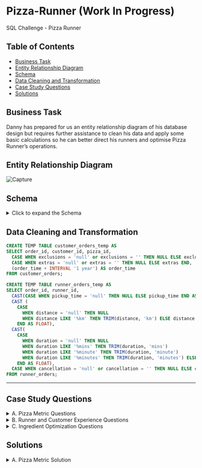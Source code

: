 # Pizza-Runner (Work In Progress)
SQL Challenge - Pizza Runner

##  Table of Contents
- [Business Task](#Business-Task)
- [Entity Relationship Diagram](#Entity-Relationship-Diagram)
- [Schema](#Schema)
- [Data Cleaning and Transformation](#Data-Cleaning-and-Transformation)
- [Case Study Questions](#Case-Study-Questions)
- [Solutions](#Solutions)


## Business Task

Danny has prepared for us an entity relationship diagram of his database design but requires further assistance to clean his data and apply some basic calculations so he can better direct his runners and optimise Pizza Runner’s operations.


## Entity Relationship Diagram

![Capture](https://user-images.githubusercontent.com/122754787/217063607-37a496a9-4b12-4aee-b764-d3087d683f8a.PNG)

## Schema
<details>
	<summary>
		Click to expand the Schema
	</summary>
	
````sql
CREATE SCHEMA pizza_runner;
SET search_path = pizza_runner;

DROP TABLE IF EXISTS runners;
CREATE TABLE runners (
  "runner_id" INTEGER,
  "registration_date" DATE
);
INSERT INTO runners
  ("runner_id", "registration_date")
VALUES
  (1, '2021-01-01'),
  (2, '2021-01-03'),
  (3, '2021-01-08'),
  (4, '2021-01-15');


DROP TABLE IF EXISTS customer_orders;
CREATE TABLE customer_orders (
  "order_id" INTEGER,
  "customer_id" INTEGER,
  "pizza_id" INTEGER,
  "exclusions" VARCHAR(4),
  "extras" VARCHAR(4),
  "order_time" TIMESTAMP
);

INSERT INTO customer_orders
  ("order_id", "customer_id", "pizza_id", "exclusions", "extras", "order_time")
VALUES
  ('1', '101', '1', '', '', '2020-01-01 18:05:02'),
  ('2', '101', '1', '', '', '2020-01-01 19:00:52'),
  ('3', '102', '1', '', '', '2020-01-02 23:51:23'),
  ('3', '102', '2', '', NULL, '2020-01-02 23:51:23'),
  ('4', '103', '1', '4', '', '2020-01-04 13:23:46'),
  ('4', '103', '1', '4', '', '2020-01-04 13:23:46'),
  ('4', '103', '2', '4', '', '2020-01-04 13:23:46'),
  ('5', '104', '1', 'null', '1', '2020-01-08 21:00:29'),
  ('6', '101', '2', 'null', 'null', '2020-01-08 21:03:13'),
  ('7', '105', '2', 'null', '1', '2020-01-08 21:20:29'),
  ('8', '102', '1', 'null', 'null', '2020-01-09 23:54:33'),
  ('9', '103', '1', '4', '1, 5', '2020-01-10 11:22:59'),
  ('10', '104', '1', 'null', 'null', '2020-01-11 18:34:49'),
  ('10', '104', '1', '2, 6', '1, 4', '2020-01-11 18:34:49');


DROP TABLE IF EXISTS runner_orders;
CREATE TABLE runner_orders (
  "order_id" INTEGER,
  "runner_id" INTEGER,
  "pickup_time" VARCHAR(19),
  "distance" VARCHAR(7),
  "duration" VARCHAR(10),
  "cancellation" VARCHAR(23)
);

INSERT INTO runner_orders
  ("order_id", "runner_id", "pickup_time", "distance", "duration", "cancellation")
VALUES
  ('1', '1', '2020-01-01 18:15:34', '20km', '32 minutes', ''),
  ('2', '1', '2020-01-01 19:10:54', '20km', '27 minutes', ''),
  ('3', '1', '2020-01-03 00:12:37', '13.4km', '20 mins', NULL),
  ('4', '2', '2020-01-04 13:53:03', '23.4', '40', NULL),
  ('5', '3', '2020-01-08 21:10:57', '10', '15', NULL),
  ('6', '3', 'null', 'null', 'null', 'Restaurant Cancellation'),
  ('7', '2', '2020-01-08 21:30:45', '25km', '25mins', 'null'),
  ('8', '2', '2020-01-10 00:15:02', '23.4 km', '15 minute', 'null'),
  ('9', '2', 'null', 'null', 'null', 'Customer Cancellation'),
  ('10', '1', '2020-01-11 18:50:20', '10km', '10minutes', 'null');


DROP TABLE IF EXISTS pizza_names;
CREATE TABLE pizza_names (
  "pizza_id" INTEGER,
  "pizza_name" TEXT
);
INSERT INTO pizza_names
  ("pizza_id", "pizza_name")
VALUES
  (1, 'Meatlovers'),
  (2, 'Vegetarian');


DROP TABLE IF EXISTS pizza_recipes;
CREATE TABLE pizza_recipes (
  "pizza_id" INTEGER,
  "toppings" TEXT
);
INSERT INTO pizza_recipes
  ("pizza_id", "toppings")
VALUES
  (1, '1, 2, 3, 4, 5, 6, 8, 10'),
  (2, '4, 6, 7, 9, 11, 12');


DROP TABLE IF EXISTS pizza_toppings;
CREATE TABLE pizza_toppings (
  "topping_id" INTEGER,
  "topping_name" TEXT
);
INSERT INTO pizza_toppings
  ("topping_id", "topping_name")
VALUES
  (1, 'Bacon'),
  (2, 'BBQ Sauce'),
  (3, 'Beef'),
  (4, 'Cheese'),
  (5, 'Chicken'),
  (6, 'Mushrooms'),
  (7, 'Onions'),
  (8, 'Pepperoni'),
  (9, 'Peppers'),
  (10, 'Salami'),
  (11, 'Tomatoes'),
  (12, 'Tomato Sauce');
````
</details>

## Data Cleaning and Transformation

````sql
CREATE TEMP TABLE customer_orders_temp AS
SELECT order_id, customer_id, pizza_id,
  CASE WHEN exclusions = 'null' or exclusions = '' THEN NULL ELSE exclusions END,
  CASE WHEN extras = 'null' or extras = '' THEN NULL ELSE extras END,
  (order_time + INTERVAL '1 year') AS order_time
FROM customer_orders;
````

````sql
CREATE TEMP TABLE runner_orders_temp AS
SELECT order_id, runner_id,
  CAST(CASE WHEN pickup_time = 'null' THEN NULL ELSE pickup_time END AS TIMESTAMP) + INTERVAL '1 year' AS pickup_time,
  CAST (
    CASE
	  WHEN distance = 'null' THEN NULL
	  WHEN distance LIKE '%km' THEN TRIM(distance, 'km') ELSE distance
    END AS FLOAT),
  CAST(
	CASE
	  WHEN duration = 'null' THEN NULL
	  WHEN duration LIKE '%mins' THEN TRIM(duration, 'mins')
	  WHEN duration LIKE '%minute' THEN TRIM(duration, 'minute')
	  WHEN duration LIKE '%minutes' THEN TRIM(duration, 'minutes') ELSE duration
    END AS FLOAT),
  CASE WHEN cancellation = 'null' or cancellation = '' THEN NULL ELSE cancellation END
FROM runner_orders;
````

***

## Case Study Questions
  <details>
  <summary> A. Pizza Metric Questions </summary> <br>

1. How many pizzas were ordered?
2. How many unique customer orders were made?
3. How many successful orders were delivered by each runner?
4. How many of each type of pizza was delivered?
5. How many Vegetarian and Meatlovers were ordered by each customer?
6. What was the maximum number of pizzas delivered in a single order?
7. For each customer, how many delivered pizzas had at least 1 change and how many had no changes?
8. How many pizzas were delivered that had both exclusions and extras?
9. What was the total volume of pizzas ordered for each hour of the day?
10. What was the volume of orders for each day of the week?

</details>

<details>
  <summary> B. Runner and Customer Experience Questions </summary> <br>
	
1. How many runners signed up for each 1 week period? (i.e. week starts 2021-01-01)
2. What was the average time in minutes it took for each runner to arrive at the Pizza Runner HQ to pickup the order?
3. Is there any relationship between the number of pizzas and how long the order takes to prepare?
4. What was the average distance travelled for each customer?
5. What was the difference between the longest and shortest delivery times for all orders?
6. What was the average speed for each runner for each delivery and do you notice any trend for these values?
7. What is the successful delivery percentage for each runner?

</details>

<details>
  <summary> C. Ingredient Optimization Questions </summary> <br>
	
1. What are the standard ingredients for each pizza?
2. What was the most commonly added extra?
3. What was the most common exclusion?
4. Generate an order item for each record in the customers_orders table in the format of one of the following:
	- Meat Lovers
	- Meat Lovers - Exclude Beef
	- Meat Lovers - Extra Bacon
	- Meat Lovers - Exclude Cheese, Bacon - Extra Mushroom, Peppers
5. Generate an alphabetically ordered comma separated ingredient list for each pizza order from the customer_orders table and add a 2x in front of any relevant ingredients
	- For example: "Meat Lovers: 2xBacon, Beef, ... , Salami"
6. What is the total quantity of each ingredient used in all delivered pizzas sorted by most frequent first?

</details>
	

	
## Solutions

<details>
	<summary> A. Pizza Metric Solution </summary> </br>

### Q1: How many pizzas were ordered?

````sql
SELECT COUNT(order_id) AS order_count FROM customer_orders
````
![uixR75m](https://user-images.githubusercontent.com/122754787/218241077-d7f10f40-12b6-4e5c-968c-8482107ef25c.png)

***

### Q2: How many unique customer orders were made?

````sql
SELECT COUNT(DISTINCT order_id) AS unique_count FROM customer_orders 
````
![EpKmcBr](https://user-images.githubusercontent.com/122754787/218241094-1ac09382-7099-4548-b6c7-2af043b543ef.png)

***

### Q3: How many successful orders were delivered by each runner?

````sql
SELECT runner_id, COUNT(order_id) AS successful_orders FROM runner_orders
WHERE duration <> 'null'
GROUP BY runner_id
ORDER BY runner_id
````
![aiHXRsP](https://user-images.githubusercontent.com/122754787/218241109-277efdfd-9aea-473f-9541-4c8b2ec43d3c.png)

***

### Q4: How many of each type of pizza was delivered?

````sql
SELECT p.pizza_name, COUNT(c.pizza_id) AS pizza_count FROM customer_orders c
JOIN pizza_names p ON c.pizza_id = p.pizza_id
JOIN runner_orders r ON c.order_id = r.order_id
WHERE r.distance <> 'null'
GROUP BY p.pizza_name
````
![WucDAoz](https://user-images.githubusercontent.com/122754787/218241117-19780fff-542a-4524-b19f-2b28371e294f.png)

***

### Q5: How many Vegetarian and Meatlovers were ordered by each customer?

````sql
SELECT c.customer_id, p.pizza_name, COUNT(c.pizza_id) AS pizza_count FROM customer_orders c
JOIN pizza_names p ON c.pizza_id = p.pizza_id
GROUP BY c.customer_id, p.pizza_name
ORDER BY c.customer_id
````

![6PPjjcX](https://user-images.githubusercontent.com/122754787/218241135-9f2c1931-7bbc-46d2-aac4-d381014fa8eb.png)

***

### Q6: What was the maximum number of pizzas delivered in a single order?

````sql
with t1 as (
	SELECT c.order_id, COUNT(pizza_id) AS pizza_count FROM customer_orders c
	JOIN runner_orders r ON c.order_id = r.order_id
	WHERE duration <> 'null'
	GROUP BY c.order_id
	)
	
SELECT MAX(pizza_count) FROM t1;
````

![mmoFFAO](https://user-images.githubusercontent.com/122754787/218241163-d7abf1cc-6b32-4efb-923e-f67c728f2daf.png)

***

### Q7: For each customer, how many delivered pizzas had at least 1 change and how many had no changes?

````sql
SELECT c.customer_id, 
	SUM(
	CASE WHEN c.exclusions <> '%null%' OR c.extras <> '%null%' THEN 1
		ELSE 0
		END) AS at_least_1_change,
	SUM(
		CASE WHEN c.exclusions IS NULL AND c.extras IS NULL THEN 1
		ELSE 0
		END) AS no_change
FROM customer_orders_temp c 
JOIN runner_orders_temp r ON c.order_id = r.order_id
WHERE r.duration != 0
GROUP BY c.customer_id
ORDER BY c.customer_id
````

![wcPZUh9](https://user-images.githubusercontent.com/122754787/218242940-20477a36-68f8-4412-b118-e2b0323bb546.png)

***

### Q8: How many pizzas were delivered that had both exclusions and extras?

````sql 
SELECT COUNT(*) AS pizza_with_exclusions_and_extras
FROM customer_orders_temp c
JOIN runner_orders_temp r ON c.order_id = r.order_id AND r.distance IS NOT NULL
WHERE c.exclusions IS NOT NULL AND c.extras IS NOT NULL
````

![Gq7XFnk](https://user-images.githubusercontent.com/122754787/218243073-6b8283df-2c99-4329-943c-e53185fbdeb5.png)

***

### Q9: What was the total volume of pizzas ordered for each hour of the day?

````sql
SELECT EXTRACT(HOUR FROM order_time) AS order_hour, COUNT(*) AS total_orders
FROM customer_orders_temp
GROUP BY EXTRACT(HOUR FROM order_time)
ORDER BY order_hour ASC;
````

![YwwdLhI](https://user-images.githubusercontent.com/122754787/218241199-5b6ccf2a-8c55-4edd-b92d-3c8e1e2982a9.png)

***

### Q10: What was the volume of orders for each day of the week?

````sql
SELECT TO_CHAR(order_time, 'DAY') AS order_day, COUNT(*) AS total_orders
FROM customer_orders_temp
GROUP BY TO_CHAR(order_time, 'DAY')
ORDER BY total_orders DESC;
````

![i6WJ2jM](https://user-images.githubusercontent.com/122754787/218241219-fd53a59d-12c6-41d3-bcf3-9e0a0ac1bb67.png)

</details>
